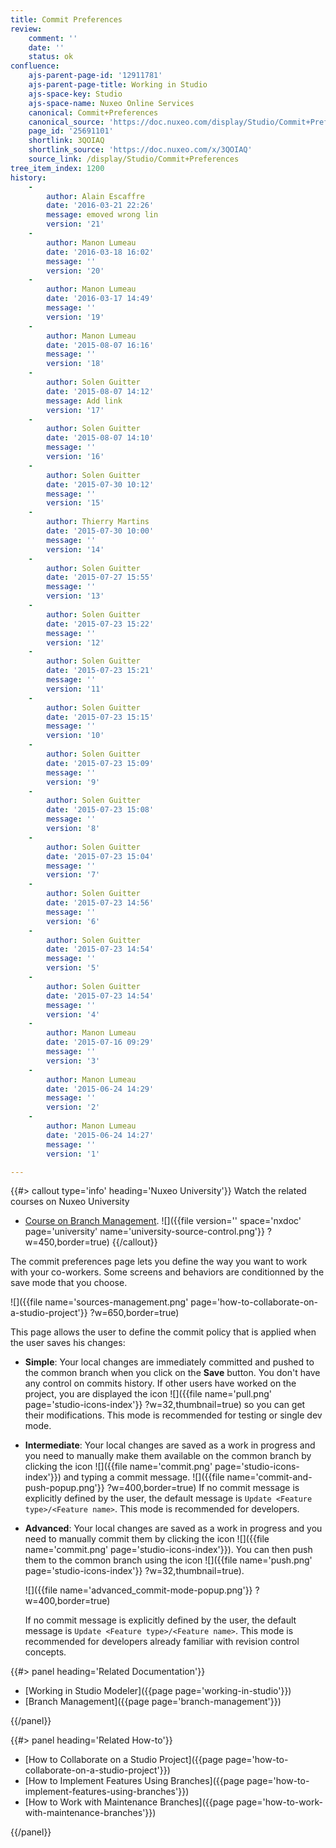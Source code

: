 ```yaml
---
title: Commit Preferences
review:
    comment: ''
    date: ''
    status: ok
confluence:
    ajs-parent-page-id: '12911781'
    ajs-parent-page-title: Working in Studio
    ajs-space-key: Studio
    ajs-space-name: Nuxeo Online Services
    canonical: Commit+Preferences
    canonical_source: 'https://doc.nuxeo.com/display/Studio/Commit+Preferences'
    page_id: '25691101'
    shortlink: 3QOIAQ
    shortlink_source: 'https://doc.nuxeo.com/x/3QOIAQ'
    source_link: /display/Studio/Commit+Preferences
tree_item_index: 1200
history:
    -
        author: Alain Escaffre
        date: '2016-03-21 22:26'
        message: emoved wrong lin
        version: '21'
    -
        author: Manon Lumeau
        date: '2016-03-18 16:02'
        message: ''
        version: '20'
    -
        author: Manon Lumeau
        date: '2016-03-17 14:49'
        message: ''
        version: '19'
    -
        author: Manon Lumeau
        date: '2015-08-07 16:16'
        message: ''
        version: '18'
    -
        author: Solen Guitter
        date: '2015-08-07 14:12'
        message: Add link
        version: '17'
    -
        author: Solen Guitter
        date: '2015-08-07 14:10'
        message: ''
        version: '16'
    -
        author: Solen Guitter
        date: '2015-07-30 10:12'
        message: ''
        version: '15'
    -
        author: Thierry Martins
        date: '2015-07-30 10:00'
        message: ''
        version: '14'
    -
        author: Solen Guitter
        date: '2015-07-27 15:55'
        message: ''
        version: '13'
    -
        author: Solen Guitter
        date: '2015-07-23 15:22'
        message: ''
        version: '12'
    -
        author: Solen Guitter
        date: '2015-07-23 15:21'
        message: ''
        version: '11'
    -
        author: Solen Guitter
        date: '2015-07-23 15:15'
        message: ''
        version: '10'
    -
        author: Solen Guitter
        date: '2015-07-23 15:09'
        message: ''
        version: '9'
    -
        author: Solen Guitter
        date: '2015-07-23 15:08'
        message: ''
        version: '8'
    -
        author: Solen Guitter
        date: '2015-07-23 15:04'
        message: ''
        version: '7'
    -
        author: Solen Guitter
        date: '2015-07-23 14:56'
        message: ''
        version: '6'
    -
        author: Solen Guitter
        date: '2015-07-23 14:54'
        message: ''
        version: '5'
    -
        author: Solen Guitter
        date: '2015-07-23 14:54'
        message: ''
        version: '4'
    -
        author: Manon Lumeau
        date: '2015-07-16 09:29'
        message: ''
        version: '3'
    -
        author: Manon Lumeau
        date: '2015-06-24 14:29'
        message: ''
        version: '2'
    -
        author: Manon Lumeau
        date: '2015-06-24 14:27'
        message: ''
        version: '1'

---
```

{{#> callout type='info' heading='Nuxeo University'}}
Watch the related courses on Nuxeo University
- [Course on Branch Management](https://university.nuxeo.com/learn/public/course/view/elearning/62/understanding-nuxeo-studios-source-control-mechanism).
![]({{file version='' space='nxdoc' page='university' name='university-source-control.png'}} ?w=450,border=true)
{{/callout}}

The commit preferences page lets you define the way you want to work with your co-workers. Some screens and behaviors are conditionned by the save mode that you choose.

![]({{file name='sources-management.png' page='how-to-collaborate-on-a-studio-project'}} ?w=650,border=true)

This page allows the user to define the commit policy that is applied when the user saves his changes:

*   **Simple**: Your local changes are immediately committed and pushed to the common branch when you click on the **Save** button. You don't have any control on commits history. If other users have worked on the project, you are displayed the icon ![]({{file name='pull.png' page='studio-icons-index'}} ?w=32,thumbnail=true) so you can get their modifications.
    This mode is recommended for testing or single dev mode.
*   **Intermediate**: Your local changes are saved as a work in progress and you need to manually make them available on the common branch by clicking the icon ![]({{file name='commit.png' page='studio-icons-index'}}) and typing a commit message.
    ![]({{file name='commit-and-push-popup.png'}} ?w=400,border=true)
    If no commit message is explicitly defined by the user, the default message is `Update <Feature type>/<Feature name>`.
    This mode is recommended for developers.
*   **Advanced**: Your local changes are saved as a work in progress and you need to manually commit them by clicking the icon ![]({{file name='commit.png' page='studio-icons-index'}}). You can then push them to the common branch using the icon ![]({{file name='push.png' page='studio-icons-index'}} ?w=32,thumbnail=true).

    ![]({{file name='advanced_commit-mode-popup.png'}} ?w=400,border=true)

    If no commit message is explicitly defined by the user, the default message is `Update <Feature type>/<Feature name>`.
    This mode is recommended for developers already familiar with revision control concepts.

<div class="row" data-equalizer data-equalize-on="medium"><div class="column medium-6">{{#> panel heading='Related Documentation'}}

- [Working in Studio Modeler]({{page page='working-in-studio'}})
- [Branch Management]({{page page='branch-management'}})

{{/panel}}</div><div class="column medium-6">{{#> panel heading='Related How-to'}}

- [How to Collaborate on a Studio Project]({{page page='how-to-collaborate-on-a-studio-project'}})
- [How to Implement Features Using Branches]({{page page='how-to-implement-features-using-branches'}})
- [How to Work with Maintenance Branches]({{page page='how-to-work-with-maintenance-branches'}})

{{/panel}}</div></div>

